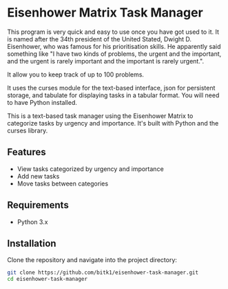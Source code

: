# Eisenhower Matrix Task Manager


This program is very quick and easy to use once you have got used to it. It is named after the 34th president of the United Stated, Dwight D. Eisenhower, who was famous for his prioritisation skills. He apparently said something like "I have two kinds of problems, the urgent and the important, and the urgent is rarely important and the important is rarely urgent.". 

It allow you to keep track of up to 100 problems. 

It uses the curses module for the text-based interface, json for persistent storage, and tabulate for displaying tasks in a tabular format. You will need to have Python installed. 

This is a text-based task manager using the Eisenhower Matrix to categorize tasks by urgency and importance. It's built with Python and the curses library.

## Features
- View tasks categorized by urgency and importance
- Add new tasks
- Move tasks between categories

## Requirements
- Python 3.x

## Installation
Clone the repository and navigate into the project directory:
```sh
git clone https://github.com/bitk1/eisenhower-task-manager.git
cd eisenhower-task-manager

